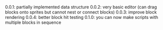 0.0.1: partially implemented data structure
0.0.2: very basic editor (can drag blocks onto sprites but cannot nest or connect blocks)
0.0.3: improve block rendering
0.0.4: better block hit testing
0.1.0: you can now make scripts with multiple blocks in sequence